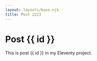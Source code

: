 ```yaml
---
layout: layouts/base.njk
title: Post 2223
---
```


# Post {{ id }}

This is post {{ id }} in my Eleventy project.
